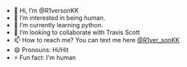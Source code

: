 - 👋 Hi, I’m @R1versonKK
- 👀 I’m interested in being human.
- 🌱 I’m currently learning python.
- 💞️ I’m looking to collaborate with Travis Scott
- 📫 How to reach me? You can text me here [@R1ver_sonKK](https://t.me/R1ver_sonKK)
- 😄 Pronouns: Hi/Hit
- ⚡ Fun fact: I'm human

<!---
R1versonKK/R1versonKK is a ✨ special ✨ repository because its `README.md` (this file) appears on your GitHub profile.
You can click the Preview link to take a look at your changes.
--->
